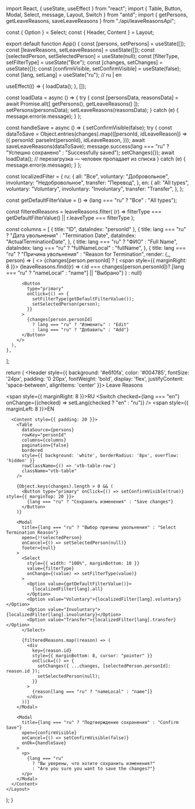import React, { useState, useEffect } from "react";
import { Table, Button, Modal, Select, message, Layout, Switch } from "antd";
import { getPersons, getLeaveReasons, saveLeaveReasons } from "./api/leaveReasonsApi";

const { Option } = Select;
const { Header, Content } = Layout;

export default function App() {
  const [persons, setPersons] = useState([]);
  const [leaveReasons, setLeaveReasons] = useState([]);
  const [selectedPerson, setSelectedPerson] = useState(null);
  const [filterType, setFilterType] = useState("Все");
  const [changes, setChanges] = useState({});
  const [confirmVisible, setConfirmVisible] = useState(false);
  const [lang, setLang] = useState("ru"); // ru | en

  useEffect(() => {
    loadData();
  }, []);

  const loadData = async () => {
    try {
      const [personsData, reasonsData] = await Promise.all([
        getPersons(),
        getLeaveReasons()
      ]);
      setPersons(personsData);
      setLeaveReasons(reasonsData);
    } catch (e) {
      message.error(e.message);
    }
  };

  const handleSave = async () => {
    setConfirmVisible(false);
    try {
      const dataToSave = Object.entries(changes).map(([personId, idLeaveReason]) => ({
        personId: parseInt(personId),
        idLeaveReason,
      }));
      await saveLeaveReasons(dataToSave);
      message.success(lang === "ru" ? "Успешно сохранено" : "Successfully saved");
      setChanges({});
      await loadData(); // перезагрузка — человек пропадает из списка
    } catch (e) {
      message.error(e.message);
    }
  };

  const localizedFilter = {
    ru: {
      all: "Все",
      voluntary: "Добровольное",
      involuntary: "Недобровольное",
      transfer: "Перевод",
    },
    en: {
      all: "All types",
      voluntary: "Voluntary",
      involuntary: "Involuntary",
      transfer: "Transfer",
    },
  };

  const getDefaultFilterValue = () => (lang === "ru" ? "Все" : "All types");

  const filteredReasons = leaveReasons.filter(
    (r) => filterType === getDefaultFilterValue() || r.leaveType === filterType
  );

  const columns = [
    { title: "ID", dataIndex: "personId" },
    {
      title: lang === "ru" ? "Дата увольнения" : "Termination Date",
      dataIndex: "ActualTerminationDate",
    },
    {
      title: lang === "ru" ? "ФИО" : "Full Name",
      dataIndex: lang === "ru" ? "fullNameLocal" : "fullName",
    },
    {
      title: lang === "ru" ? "Причина увольнения" : "Reason for Termination",
      render: (_, person) => (
        <>
          {changes[person.personId] ? (
            <span style={{ marginRight: 8 }}>
              {leaveReasons.find((r) => r.id === changes[person.personId])?.[lang === "ru" ? "nameLocal" : "name"] || "Выбрано"}
            </span>
          ) : null}

          <Button
            type="primary"
            onClick={() => {
              setFilterType(getDefaultFilterValue());
              setSelectedPerson(person);
            }}
          >
            {changes[person.personId]
              ? lang === "ru" ? "Изменить" : "Edit"
              : lang === "ru" ? "Добавить" : "Add"}
          </Button>
        </>
      ),
    },
  ];

  return (
    <Layout>
      <Header style={{ background: '#e6f0fa', color: '#004785', fontSize: '24px', padding: '0 20px', fontWeight: 'bold', display: 'flex', justifyContent: 'space-between', alignItems: 'center' }}>
        Leave Reasons
        <div>
          <span style={{ marginRight: 8 }}>RU</span>
          <Switch checked={lang === "en"} onChange={(checked) => setLang(checked ? "en" : "ru")} />
          <span style={{ marginLeft: 8 }}>EN</span>
        </div>
      </Header>

      <Content style={{ padding: 20 }}>
        <Table
          dataSource={persons}
          rowKey="personId"
          columns={columns}
          pagination={false}
          bordered
          style={{ background: 'white', borderRadius: '8px', overflow: 'hidden' }}
          rowClassName={() => 'vtb-table-row'}
          className="vtb-table"
        />

        {Object.keys(changes).length > 0 && (
          <Button type="primary" onClick={() => setConfirmVisible(true)} style={{ marginTop: 20 }}>
            {lang === "ru" ? "Сохранить изменения" : "Save changes"}
          </Button>
        )}

        <Modal
          title={lang === "ru" ? "Выбор причины увольнения" : "Select Termination Reason"}
          open={!!selectedPerson}
          onCancel={() => setSelectedPerson(null)}
          footer={null}
        >
          <Select
            style={{ width: "100%", marginBottom: 10 }}
            value={filterType}
            onChange={(value) => setFilterType(value)}
          >
            <Option value={getDefaultFilterValue()}>
              {localizedFilter[lang].all}
            </Option>
            <Option value="Voluntary">{localizedFilter[lang].voluntary}</Option>
            <Option value="Involuntary">{localizedFilter[lang].involuntary}</Option>
            <Option value="Transfer">{localizedFilter[lang].transfer}</Option>
          </Select>

          {filteredReasons.map((reason) => (
            <div
              key={reason.id}
              style={{ marginBottom: 8, cursor: "pointer" }}
              onClick={() => {
                setChanges({ ...changes, [selectedPerson.personId]: reason.id });
                setSelectedPerson(null);
              }}
            >
              {reason[lang === "ru" ? "nameLocal" : "name"]}
            </div>
          ))}
        </Modal>

        <Modal
          title={lang === "ru" ? "Подтверждение сохранения" : "Confirm Save"}
          open={confirmVisible}
          onCancel={() => setConfirmVisible(false)}
          onOk={handleSave}
        >
          <p>
            {lang === "ru"
              ? "Вы уверены, что хотите сохранить изменения?"
              : "Are you sure you want to save the changes?"}
          </p>
        </Modal>
      </Content>
    </Layout>
  );
}

